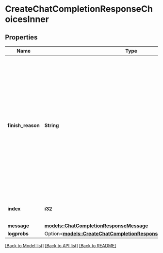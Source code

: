 # CreateChatCompletionResponseChoicesInner

## Properties

Name | Type | Description | Notes
------------ | ------------- | ------------- | -------------
**finish_reason** | **String** | The reason the model stopped generating tokens. This will be `stop` if the model hit a natural stop point or a provided stop sequence, `length` if the maximum number of tokens specified in the request was reached, `content_filter` if content was omitted due to a flag from our content filters, `tool_ | 
**index** | **i32** | The index of the choice in the list of choices. | 
**message** | [**models::ChatCompletionResponseMessage**](ChatCompletionResponseMessage.md) |  | 
**logprobs** | Option<[**models::CreateChatCompletionResponseChoicesInnerLogprobs**](CreateChatCompletionResponse_choices_inner_logprobs.md)> |  | 

[[Back to Model list]](../README.md#documentation-for-models) [[Back to API list]](../README.md#documentation-for-api-endpoints) [[Back to README]](../README.md)


